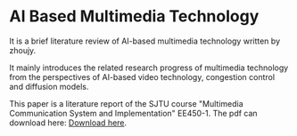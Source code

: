 # AI Based Multimedia Technology
It is a brief literature review of AI-based multimedia technology written by zhoujy.

It mainly introduces the related research progress of multimedia technology from the perspectives of AI-based video technology, congestion control and diffusion models. 

This paper is a literature report of the SJTU course "Multimedia Communication System and Implementation" EE450-1. The pdf can download here: [Download here](https://github.com/Zhjy1/AI-Based-Multimedia-Technology/files/12928387/main.pdf).
 
